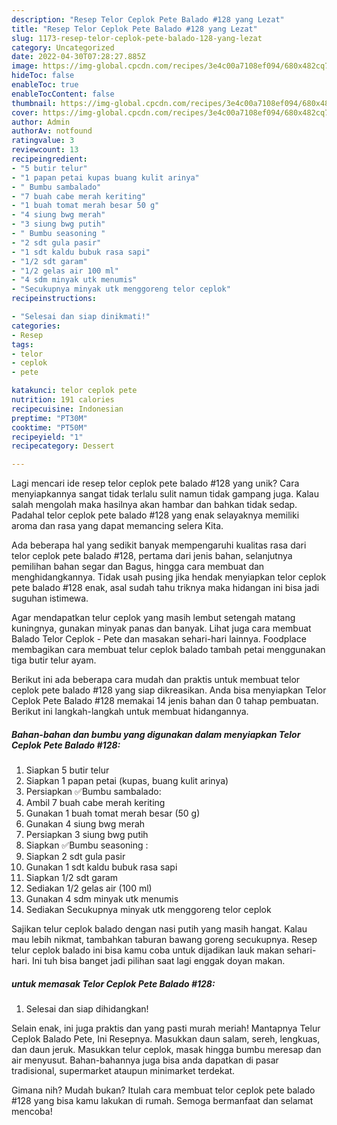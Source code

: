 ```yaml
---
description: "Resep Telor Ceplok Pete Balado #128 yang Lezat"
title: "Resep Telor Ceplok Pete Balado #128 yang Lezat"
slug: 1173-resep-telor-ceplok-pete-balado-128-yang-lezat
category: Uncategorized
date: 2022-04-30T07:28:27.885Z
image: https://img-global.cpcdn.com/recipes/3e4c00a7108ef094/680x482cq70/telor-ceplok-pete-balado-128-foto-resep-utama.jpg
hideToc: false
enableToc: true
enableTocContent: false
thumbnail: https://img-global.cpcdn.com/recipes/3e4c00a7108ef094/680x482cq70/telor-ceplok-pete-balado-128-foto-resep-utama.jpg
cover: https://img-global.cpcdn.com/recipes/3e4c00a7108ef094/680x482cq70/telor-ceplok-pete-balado-128-foto-resep-utama.jpg
author: Admin
authorAv: notfound
ratingvalue: 3
reviewcount: 13
recipeingredient:
- "5 butir telur"
- "1 papan petai kupas buang kulit arinya"
- " Bumbu sambalado"
- "7 buah cabe merah keriting"
- "1 buah tomat merah besar 50 g"
- "4 siung bwg merah"
- "3 siung bwg putih"
- " Bumbu seasoning "
- "2 sdt gula pasir"
- "1 sdt kaldu bubuk rasa sapi"
- "1/2 sdt garam"
- "1/2 gelas air 100 ml"
- "4 sdm minyak utk menumis"
- "Secukupnya minyak utk menggoreng telor ceplok"
recipeinstructions:

- "Selesai dan siap dinikmati!"
categories:
- Resep
tags:
- telor
- ceplok
- pete

katakunci: telor ceplok pete 
nutrition: 191 calories
recipecuisine: Indonesian
preptime: "PT30M"
cooktime: "PT50M"
recipeyield: "1"
recipecategory: Dessert

---
```





Lagi mencari ide resep telor ceplok pete balado #128 yang unik? Cara menyiapkannya sangat tidak terlalu sulit namun tidak gampang juga. Kalau salah mengolah maka hasilnya akan hambar dan bahkan tidak sedap. Padahal telor ceplok pete balado #128 yang enak selayaknya memiliki aroma dan rasa yang dapat memancing selera Kita.





Ada beberapa hal yang sedikit banyak mempengaruhi kualitas rasa dari telor ceplok pete balado #128, pertama dari jenis bahan, selanjutnya pemilihan bahan segar dan Bagus, hingga cara membuat dan menghidangkannya. Tidak usah pusing jika hendak menyiapkan telor ceplok pete balado #128 enak,      asal sudah tahu triknya maka hidangan ini bisa jadi suguhan istimewa.














Agar mendapatkan telur ceplok yang masih lembut setengah matang kuningnya, gunakan minyak panas dan banyak. Lihat juga cara membuat Balado Telor Ceplok - Pete dan masakan sehari-hari lainnya. Foodplace membagikan cara membuat telur ceplok balado tambah petai menggunakan tiga butir telur ayam.






Berikut ini ada beberapa cara mudah dan praktis untuk membuat telor ceplok pete balado #128 yang siap dikreasikan. Anda bisa menyiapkan Telor Ceplok Pete Balado #128 memakai 14 jenis bahan dan 0 tahap pembuatan. Berikut ini langkah-langkah untuk membuat hidangannya.

<!--inarticleads1-->

##### Bahan-bahan dan bumbu yang digunakan dalam menyiapkan Telor Ceplok Pete Balado #128:

1. Siapkan 5 butir telur
1. Siapkan 1 papan petai (kupas, buang kulit arinya)
1. Persiapkan  ✅Bumbu sambalado:
1. Ambil 7 buah cabe merah keriting
1. Gunakan 1 buah tomat merah besar (50 g)
1. Gunakan 4 siung bwg merah
1. Persiapkan 3 siung bwg putih
1. Siapkan  ✅Bumbu seasoning :
1. Siapkan 2 sdt gula pasir
1. Gunakan 1 sdt kaldu bubuk rasa sapi
1. Siapkan 1/2 sdt garam
1. Sediakan 1/2 gelas air (100 ml)
1. Gunakan 4 sdm minyak utk menumis
1. Sediakan Secukupnya minyak utk menggoreng telor ceplok


Sajikan telur ceplok balado dengan nasi putih yang masih hangat. Kalau mau lebih nikmat, tambahkan taburan bawang goreng secukupnya. Resep telur ceplok balado ini bisa kamu coba untuk dijadikan lauk makan sehari-hari. Ini tuh bisa banget jadi pilihan saat lagi enggak doyan makan. 

<!--inarticleads2-->

#####  untuk memasak Telor Ceplok Pete Balado #128:


1. Selesai dan siap dihidangkan!

Selain enak, ini juga praktis dan yang pasti murah meriah! Mantapnya Telur Ceplok Balado Pete, Ini Resepnya. Masukkan daun salam, sereh, lengkuas, dan daun jeruk. Masukkan telur ceplok, masak hingga bumbu meresap dan air menyusut. Bahan-bahannya juga bisa anda dapatkan di pasar tradisional, supermarket ataupun minimarket terdekat. 

Gimana nih? Mudah bukan? Itulah cara membuat telor ceplok pete balado #128 yang bisa kamu lakukan di rumah. Semoga bermanfaat dan selamat mencoba!
